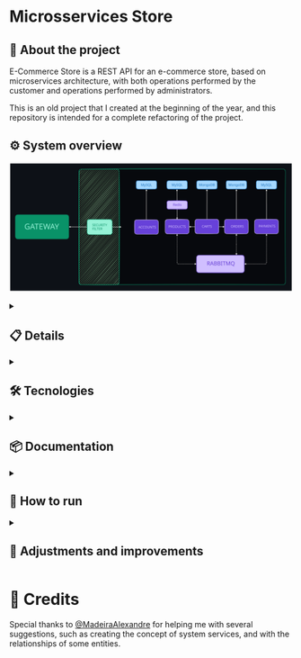 # Microsservices Store

## 🔎 About the project

E-Commerce Store is a REST API for an e-commerce store, based on microservices architecture, with both operations performed by the customer and operations performed by administrators.

This is an old project that I created at the beginning of the year, and this repository is intended for a complete refactoring of the project.

## ⚙️ System overview
![application-schema](/repo/readme/application.svg)

<details>
  <summary><h2>📋 Details</h2></summary>

### Eureka
- This is the discovery service. It acts as a hub where all microservices connect, allowing them to know each other.

### Gateway
- Main entry point of the application and load balancer.

### Common
- An internal library that all microservices use to implement security features.
- Most services rely on it to implement Spring Security logic without code repetition.
- In addition to having it locally in the project, its package is also distributed via Github Packages, so even if it is not present locally, services will still be able to access the package.

### Accounts
- Manages user accounts and authentication.

### Products
- Manages products.
- Provides reliable product data to other microservices.

### Cart
- Manages customers' shopping carts.
- Allows the creation of carts for unauthenticated users, featuring the merging of the local cart with the authenticated user's cart.

### Orders
- Manages customer orders.
- Requests the generation and cancellation of payments.

### Payments
- Manages order payments.

</details>


<details>
  <summary><h2>🛠️ Tecnologies</h2></summary>

- [Spring Boot]()
- [MongoDB](https://www.mongodb.com)
- [MySQL](https://dev.mysql.com/downloads/connector/j/)
- [Redis](https://redis.io/docs/latest/)
- [RabbitMQ](https://www.rabbitmq.com/)
- [Swagger](https://swagger.io/)
- [JWT](https://github.com/auth0/java-jwt)
- [Docker](https://www.docker.com/)
- [H2](https://www.h2database.com/html/main.html)
- [TestContainers](https://testcontainers.com/)

</details>


<details>
  <summary><h2>📦 Documentation</h2></summary>

### Swagger UI

The application also has detailed documentation made with OpenAPI and Swagger UI.

To access it, run the containers and access the [documentation entry point](http://localhost:9092/swagger-ui/index.html) (Gateway). The documentation can be accessed centrally through the Gateway and also through the individual API itself (accounts, products, orders, cart, payments).

> **Notes:**
>
> - Endpoints with the prefix "Admin" require you to be logged in as a user with ADMIN or EMPLOYEE permission
> - Endpoints with the prefix "Client" only work with users with CLIENT permission
> - Endpoints with "Internal" prefix do not accept external calls
> - The Accounts service is responsible for always creating a default administrator user, using the ADMIN_USERNAME and ADMIN_PASSWORD environment variables

<details>
  <summary><h3> Authentication and Authorization Flow</h3></summary>

#### 1. User authenticates to the Accounts service:
- Logs in.
- API generates a JWT with user identification data: id, username and roles.
- User receives the JWT token.

#### 2. Token Validation:
- When calling any service on an endpoint that requires authorization, a security filter intercepts, captures the JWT token and decodes it.
- With the decoded JWT, the service creates a representation of the user (UserDetailsImpl) in the security context, allowing the system to know who the logged-in user is and what permissions they have.

#### 3. Integration with Spring Security:
- The mapped user is persisted in the Spring Security context.
- Spring Security then manages the user's permissions for the microservice routes.

</details>


---

### Users
- You can create three types of users: ADMIN, EMPLOYEE and CLIENT
- Each user will have different access permissions

---

### Products
- Allows you to create departments, categories, manufacturers and products
- To create a category, you must create a department

- To create a product, you must provide a category and a manufacturer
  - Products are created without:
    - Main image and image collection
    - Standard and promotional prices
    - Stock

- Allows you to create product promotions
  - Promotions use a scheduler to schedule the start and end of promotions.
  - All promotional products are cached. When a product goes on sale, it is also cached.

  - Promotions can be:
    - Immediate promotions: Creates a promotion immediately, only informing the end date of the promotion.
    - Scheduled promotions: Schedule a promotion informing the start and end date.
  
  - When starting the system:
    - It checks all products whose promotions have expired and restores them to their default state.
    - Defines a scheduler for all products that will enter the promotion within an hour, which triggers the start of a product's promotion.
    - Defines a scheduler for all products whose promotions expire within 1 hour, which triggers the end of a product's promotion.
    - Caches all products that are on sale.

  - Every zero hour:
    - Defines a scheduler for all products that will enter the promotion within 1 hour.
    - Sets a scheduler for all products that the promotion will expire within an hour.

---

### Cart
- You can create an anonymous cart, which is not linked to a real user. In this case, you pass a body with the desired product data, the API will generate a cart, an ID for that cart and will return its data to you.

- In the case of authenticated users (CLIENT), it is not necessary to send a body when creating the cart
  - First you create your cart, then add the products

- It is possible to merge anonymous carts with the cart of an authenticated user. To do this, you must be authenticated.
  - The merge brings together the products but does not add their quantities
  - The anonymous cart is deleted at the end of the process

- Your cart ID is the same as your user ID

- Orders are created from this service.
  - Enter the ID of the products in your cart that you want to generate an order for
  - At this stage, it is not possible to adjust the quantity of the products, you must adjust the quantities in the cart

<details>
  <summary><span>Examples</span></summary>

#### **CREATE ANONYMOUS CART**
POST: /anonymous/carts

Content-Type: application/json

    {
        "id": "1",   // product id
        "unit": 3    // desired units
    }

**RESPONSE:**

    {
        "id": "6ab3b395-7d42-45c6-9a89-313786b0f751",
        "products": [
            {
                "id": "1",
                "name": "Intel Core i9-11900K",
                "unit": 3,
                "price": 100.00
            }
        ],
        "totalPrice": 300.00,
        "createdAt": "2024-09-23T18:23:40.2128144",
        "modifiedAt": "2024-09-23T18:23:40.2128144",
        "anon": true
    }

---



#### **CREATE CART**
POST: /carts

Content-Type: application/json

**RESPONSE:**

    {
        "id": "2",
        "products": [],
        "totalPrice": 0,
        "createdAt": "2024-09-23T18:23:40.2128144",
        "modifiedAt": "2024-09-23T18:23:40.2128144",
        "anon": true
    }

</details>

---

### Orders

- When creating orders, it does not accept external calls. The creation of an order must be done via a synchronous connection between Cart and Orders
- Serves order data to CLIENT and ADMIN
- A CLIENT user can cancel his own order
- An ADMIN user can cancel any order

---

### Payments

- Serves only other services, communicating mainly through messages.
- Allows some GET queries for system administrators.
- Receives feedback from the payment API, causing the order status to change.

---

#### Check out the project's Postman collection:
[<img src="https://run.pstmn.io/button.svg" alt="Run In Postman" style="width: 128px; height: 32px;">](https://app.getpostman.com/run-collection/31232249-c57739c1-b80d-463e-be53-c848cdbf703e?action=collection%2Ffork&source=rip_markdown&collection-url=entityId%3D31232249-c57739c1-b80d-463e-be53-c848cdbf703e%26entityType%3Dcollection%26workspaceId%3Deac3d0ef-d921-4389-8597-a53480212132)

</details>

<details>
  <summary><h2>🚀 How to run</h2></summary>

### Deploy with Docker
This docker-compose file is for demonstration purposes, facilitating deployment in any environment.

Clone this repository:

    git clone https://github.com/mtpontes/microservices-store.git

Raise the containers:

    docker-compose up --build

### Known Issues

#### Line endings in "mvnw" file causing error on deploy (CRLF vs LF)

If you are running the application on a Linux environment after cloning the repository on a Windows machine, you might encounter issues with the `mvnw` script due to line endings being converted to CRLF (Windows format) instead of LF (Unix format). This can cause the script to fail, especially when running Maven commands like `mvn clean install -DskipTests`.

To fix this:

1. **Check the line endings**:
   - Open the project folder in a text editor like VSCode.
   - Check the line ending format of the `mvnw` file (it should be `LF`).

2. **Convert to LF if necessary**:
   - In VSCode, you can change the line endings by clicking on the bottom right corner where the current line ending format is displayed and selecting `LF` (Unix).
   - Alternatively, you can run the following command in Git Bash or WSL to convert the line endings:
     ```bash
     sed -i 's/\r$//' mvnw
     ```

After ensuring the correct line endings, raise the containers

</details>


<details>
  <summary><h2>🔧 Adjustments and improvements</h2></summary>
The project is still under development, is currently using development settings. The next updates will focus on the following tasks:


### Priorities

- [x] Add standard price and promotional price
- [x] Add more behaviors to entities, reducing dependence on external services for basic domain rules
- [x] Add a promotional price scheduler, so that when you set a promotional price, you also set an expiration date for the promotion
- [x] Create docker-compose
- [x] Create fallbacks for failures between services
- [x] Create detailed API documentation with OpenAPI and group all documentations into Gateway
- [x] Create test routine with Github Actions
- [x] Implement caching with Redis in the Products service
- [ ] Sending emails regarding orders
<!-- - [ ] Allow users to have multiple addresses -->
<!-- - [ ] Integrate the Payments service with a real payment API, making the service fully functional -->

### Security
- [x] Implement Spring Security
- [x] Each microservice should be able to decode the JWT token, eliminating the need for the Auth microservice
- [ ] Implement OAuth2 with 2FA

### New services
- [x] Cart
- [ ] Evaluation
- [ ] DiscountCoupon

<!-- ### Infra
- [ ] Create and handle dead letter exchanges
- [ ] Configure messaging rules
- [ ] Configure load balancing rules -->

</details>

# 🤝 Credits

Special thanks to [@MadeiraAlexandre](https://github.com/MadeiraAlexandre) for helping me with several suggestions, such as creating the concept of system services, and with the relationships of some entities.
